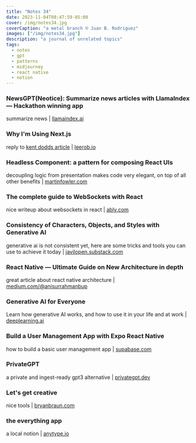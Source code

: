 ```yaml
---
title: "Notes 34"
date: 2023-11-04T08:47:59-05:00
cover: /img/notes34.jpg
coverCaption: "a metal branch © Juan B. Rodriguez"
images: ["/img/notes34.jpg"]
description: "a journal of unrelated topics"
tags:
  - notes
  - gpt
  - patterns
  - midjourney
  - react native
  - notion
---
```


### NewsGPT(Neotice): Summarize news articles with LlamaIndex — Hackathon winning app

summarize news |  [llamaindex.ai](https://blog.llamaindex.ai/newsgpt-neotice-summarize-news-articles-with-llamaindex-hackathon-winning-app-9d7c8bcf9f11)

### Why I'm Using Next.js

reply to [kent dodds article](https://www.epicweb.dev/why-i-wont-use-nextjs) |  [leerob.io](https://leerob.io/blog/using-nextjs)


### Headless Component: a pattern for composing React UIs

decoupling logic from presentation makes code very elegant, on top of all other benefits |   [martinfowler.com](https://martinfowler.com/articles/headless-component.html)

### The complete guide to WebSockets with React

nice writeup about websockets in react | [ably.com](https://ably.com/blog/websockets-react-tutorial)

### Consistency of Characters, Objects, and Styles with Generative AI

generative ai is not consistent yet, here are some tricks and tools you can use to achieve it today | [javilopen.substack.com](https://javilopen.substack.com/p/consistency-of-characters-objects)

### React Native — Ultimate Guide on New Architecture in depth

great article about react native architecture |  [medium.com/@anisurrahmanbup](https://medium.com/@anisurrahmanbup/react-native-new-architecture-in-depth-hermes-jsi-fabric-fabric-renderer-yoga-turbo-module-1284a192a82b)

### Generative AI for Everyone

Learn how generative AI works, and how to use it in your life and at work |
[deeplearning.ai](https://www.deeplearning.ai/courses/generative-ai-for-everyone/)

### Build a User Management App with Expo React Native

how to build a basic user management app | [supabase.com](https://supabase.com/docs/guides/getting-started/tutorials/with-expo-react-native)

### PrivateGPT

a private and ingest-ready gpt3 alternative | [privategpt.dev](https://docs.privategpt.dev)

### Let's get creative

nice tools | [bryanbraun.com](https://www.bryanbraun.com/lets-get-creative/)

### the everything app

a local notion | [anytype.io](https://anytype.io)